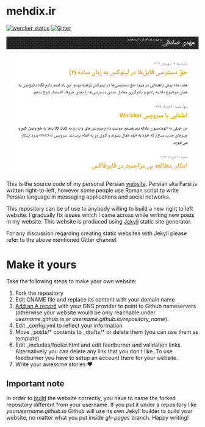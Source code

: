 mehdix.ir
=========
[![wercker status](https://app.wercker.com/status/7cdfaf1d4ea865468f4965954ed95247/s "wercker status")](https://app.wercker.com/project/bykey/7cdfaf1d4ea865468f4965954ed95247)
[![Gitter](https://badges.gitter.im/Join%20Chat.svg)](https://gitter.im/mehdisadeghi/mehdix.ir?utm_source=badge&utm_medium=badge&utm_campaign=pr-badge)

![](assets/img/frontpage.png)

This is the source code of my personal Persian [website](http://mehdix.ir). Persian aka Farsi is written right-to-left, however some people use Roman script to write Persian language in messaging applications and social networks.

This repository can be of use to anybody willing to build a new right to left website. I gradually fix issues which I came across while writing new posts in my website. This website is produced using [Jekyll](http://jekyllrb.com/) static site generator.

For any discussion regarding creating static websites with Jekyll please refer to the above mentioned Gitter channel.

# Make it yours
Take the following steps to make your own website:

  1. Fork the repository
  2. Edit CNAME file and replace its content with your domain name
  3. [Add an A record](https://help.github.com/articles/tips-for-configuring-an-a-record-with-your-dns-provider/) with your DNS provider to point to Github nameservers (otherwise your website would be only reachable under
  *username.github.io* or *username.github.io/repository_name*).
  4. Edit _config.yml to reflect your information
  5. Move _posts/* contents to _drafts/* or delete them (you can use them as template)
  6. Edit _includes/footer.html and edit feedburner and validation links. Alternatively
  	you can delete any link that you don't like. To use feedburner you have to setup an
  	account there for your website.
  7. Write your awesome stories :heart:

  ## Important note
  In order to [build](http://mehdix.ir/jekyll-structure.html) the website correctly, you have to 
  name the forked repository different from your username. If you put it under a repository like *yourusername.github.io* Github will use its own Jekyll builder to build your website, no matter what you put inside *gh-pages* branch. Happy writing!